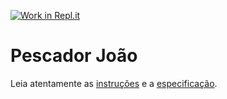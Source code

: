 [![Work in Repl.it](https://classroom.github.com/assets/work-in-replit-14baed9a392b3a25080506f3b7b6d57f295ec2978f6f33ec97e36a161684cbe9.svg)](https://classroom.github.com/online_ide?assignment_repo_id=3710482&assignment_repo_type=AssignmentRepo)
# Pescador João

Leia atentamente as [instruções](./instruções.md) e a [especificação](./especificação.md).
